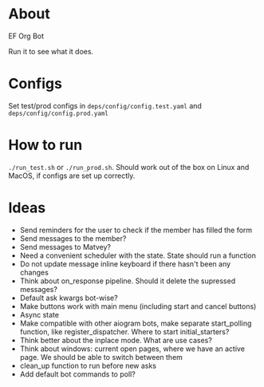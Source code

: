 # About

EF Org Bot

Run it to see what it does.

# Configs 

Set test/prod configs in `deps/config/config.test.yaml` and `deps/config/config.prod.yaml`

# How to run

`./run_test.sh` or `./run_prod.sh`. Should work out of the box on Linux and MacOS, if configs are set up correctly. 

# Ideas 

- Send reminders for the user to check if the member has filled the form
- Send messages to the member?
- Send messages to Matvey?
- Need a convenient scheduler with the state. State should run a function
- Do not update message inline keyboard if there hasn't been any changes
- Think about on_response pipeline. Should it delete the supressed messages?
- Default ask kwargs bot-wise?
- Make buttons work with main menu (including start and cancel buttons)
- Async state
- Make compatible with other aiogram bots, make separate start_polling function, like register_dispatcher. Where to start initial_starters?
- Think better about the inplace mode. What are use cases?
- Think about windows: current open pages, where we have an active page. We should be able to switch between them
- clean_up function to run before new asks
- Add default bot commands to poll? 
